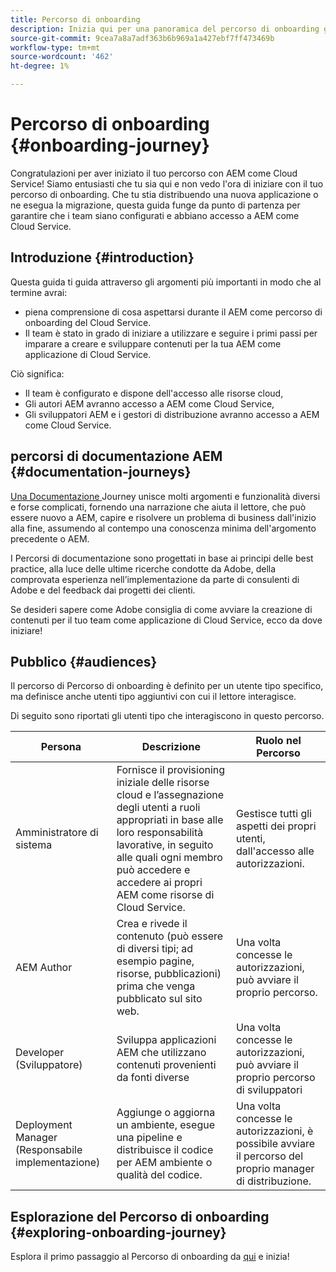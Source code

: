 ```yaml
---
title: Percorso di onboarding
description: Inizia qui per una panoramica del percorso di onboarding guidato disponibile per comprendere l’esperienza di onboarding.
source-git-commit: 9cea7a8a7adf363b6b969a1a427ebf7ff473469b
workflow-type: tm+mt
source-wordcount: '462'
ht-degree: 1%

---
```


# Percorso di onboarding {#onboarding-journey}

Congratulazioni per aver iniziato il tuo percorso con AEM come Cloud Service! Siamo entusiasti che tu sia qui e non vedo l&#39;ora di iniziare con il tuo percorso di onboarding. Che tu stia distribuendo una nuova applicazione o ne esegua la migrazione, questa guida funge da punto di partenza per garantire che i team siano configurati e abbiano accesso a AEM come Cloud Service.

## Introduzione {#introduction}

Questa guida ti guida attraverso gli argomenti più importanti in modo che al termine avrai:

* piena comprensione di cosa aspettarsi durante il AEM come percorso di onboarding del Cloud Service.
* Il team è stato in grado di iniziare a utilizzare e seguire i primi passi per imparare a creare e sviluppare contenuti per la tua AEM come applicazione di Cloud Service.

Ciò significa:

* Il team è configurato e dispone dell&#39;accesso alle risorse cloud,
* Gli autori AEM avranno accesso a AEM come Cloud Service,
* Gli sviluppatori AEM e i gestori di distribuzione avranno accesso a AEM come Cloud Service.

## percorsi di documentazione AEM {#documentation-journeys}

[Una Documentazione ](/help/journey-documentation/home.md) Journey unisce molti argomenti e funzionalità diversi e forse complicati, fornendo una narrazione che aiuta il lettore, che può essere nuovo a AEM, capire e risolvere un problema di business dall&#39;inizio alla fine, assumendo al contempo una conoscenza minima dell&#39;argomento precedente o AEM.

I Percorsi di documentazione sono progettati in base ai principi delle best practice, alla luce delle ultime ricerche condotte da Adobe, della comprovata esperienza nell’implementazione da parte di consulenti di Adobe e del feedback dai progetti dei clienti.

Se desideri sapere come Adobe consiglia di come avviare la creazione di contenuti per il tuo team come applicazione di Cloud Service, ecco da dove iniziare!

## Pubblico {#audiences}

Il percorso di Percorso di onboarding è definito per un utente tipo specifico, ma definisce anche utenti tipo aggiuntivi con cui il lettore interagisce.

Di seguito sono riportati gli utenti tipo che interagiscono in questo percorso.

| Persona | Descrizione | Ruolo nel Percorso |
|---|---|---|
| Amministratore di sistema | Fornisce il provisioning iniziale delle risorse cloud e l’assegnazione degli utenti a ruoli appropriati in base alle loro responsabilità lavorative, in seguito alle quali ogni membro può accedere e accedere ai propri AEM come risorse di Cloud Service. | Gestisce tutti gli aspetti dei propri utenti, dall&#39;accesso alle autorizzazioni. |
| AEM Author | Crea e rivede il contenuto (può essere di diversi tipi; ad esempio pagine, risorse, pubblicazioni) prima che venga pubblicato sul sito web. | Una volta concesse le autorizzazioni, può avviare il proprio percorso. |
| Developer (Sviluppatore) | Sviluppa applicazioni AEM che utilizzano contenuti provenienti da fonti diverse | Una volta concesse le autorizzazioni, può avviare il proprio percorso di sviluppatori |
| Deployment Manager (Responsabile implementazione) | Aggiunge o aggiorna un ambiente, esegue una pipeline e distribuisce il codice per AEM ambiente o qualità del codice. | Una volta concesse le autorizzazioni, è possibile avviare il percorso del proprio manager di distribuzione. |

## Esplorazione del Percorso di onboarding {#exploring-onboarding-journey}

Esplora il primo passaggio al Percorso di onboarding da [qui](/help/journey-onboarding/sysadmin/get-started-onboarding-journey.md) e inizia!
